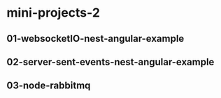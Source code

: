 # mini-projects-2

## 01-websocketIO-nest-angular-example

## 02-server-sent-events-nest-angular-example

## 03-node-rabbitmq
